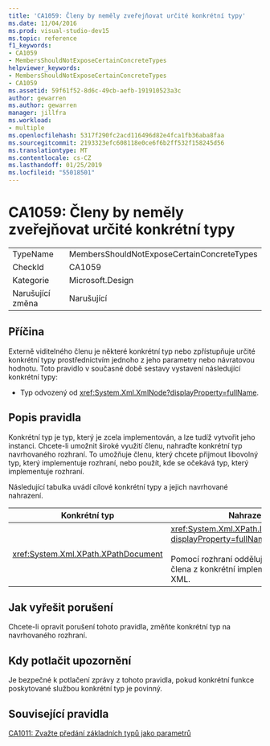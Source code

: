 ```yaml
---
title: 'CA1059: Členy by neměly zveřejňovat určité konkrétní typy'
ms.date: 11/04/2016
ms.prod: visual-studio-dev15
ms.topic: reference
f1_keywords:
- CA1059
- MembersShouldNotExposeCertainConcreteTypes
helpviewer_keywords:
- MembersShouldNotExposeCertainConcreteTypes
- CA1059
ms.assetid: 59f61f52-8d6c-49cb-aefb-191910523a3c
author: gewarren
ms.author: gewarren
manager: jillfra
ms.workload:
- multiple
ms.openlocfilehash: 5317f290fc2acd116496d82e4fca1fb36aba8faa
ms.sourcegitcommit: 2193323efc608118e0ce6f6b2ff532f158245d56
ms.translationtype: MT
ms.contentlocale: cs-CZ
ms.lasthandoff: 01/25/2019
ms.locfileid: "55018501"
---
```

# <a name="ca1059-members-should-not-expose-certain-concrete-types"></a>CA1059: Členy by neměly zveřejňovat určité konkrétní typy

|||
|-|-|
|TypeName|MembersShouldNotExposeCertainConcreteTypes|
|CheckId|CA1059|
|Kategorie|Microsoft.Design|
|Narušující změna|Narušující|

## <a name="cause"></a>Příčina
 Externě viditelného členu je některé konkrétní typ nebo zpřístupňuje určité konkrétní typy prostřednictvím jednoho z jeho parametry nebo návratovou hodnotu. Toto pravidlo v současné době sestavy vystavení následující konkrétní typy:

- Typ odvozený od <xref:System.Xml.XmlNode?displayProperty=fullName>.

## <a name="rule-description"></a>Popis pravidla
 Konkrétní typ je typ, který je zcela implementován, a lze tudíž vytvořit jeho instanci. Chcete-li umožnit široké využití členu, nahraďte konkrétní typ navrhovaného rozhraní. To umožňuje členu, který chcete přijmout libovolný typ, který implementuje rozhraní, nebo použít, kde se očekává typ, který implementuje rozhraní.

 Následující tabulka uvádí cílové konkrétní typy a jejich navrhované nahrazení.

|Konkrétní typ|Nahrazení|
|-------------------|-----------------|
|<xref:System.Xml.XPath.XPathDocument>|<xref:System.Xml.XPath.IXPathNavigable?displayProperty=fullName>.<br /><br /> Pomocí rozhraní odděluje obě části člena z konkrétní implementaci zdroj dat XML.|

## <a name="how-to-fix-violations"></a>Jak vyřešit porušení
 Chcete-li opravit porušení tohoto pravidla, změňte konkrétní typ na navrhovaného rozhraní.

## <a name="when-to-suppress-warnings"></a>Kdy potlačit upozornění
 Je bezpečné k potlačení zprávy z tohoto pravidla, pokud konkrétní funkce poskytované službou konkrétní typ je povinný.

## <a name="related-rules"></a>Související pravidla
 [CA1011: Zvažte předání základních typů jako parametrů](../code-quality/ca1011-consider-passing-base-types-as-parameters.md)
